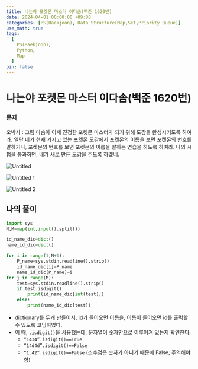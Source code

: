 ```yaml
---
title: 나는야 포켓몬 마스터 이다솜(백준 1620번)
date: 2024-04-01 00:00:00 +09:00
categories: [PS(Baekjoon), Data Structure(Map,Set,Priority Queue)]
use_math: true
tags:
  [
    PS(Baekjoon),
    Python,
    Map
  ]
pin: false
---
```


# 나는야 포켓몬 마스터 이다솜(백준 1620번)

### 문제

오박사 : 그럼 다솜아 이제 진정한 포켓몬 마스터가 되기 위해 도감을 완성시키도록 하여라. 일단 네가 현재 가지고 있는 포켓몬 도감에서 포켓몬의 이름을 보면 포켓몬의 번호를 말하거나, 포켓몬의 번호를 보면 포켓몬의 이름을 말하는 연습을 하도록 하여라. 나의 시험을 통과하면, 내가 새로 만든 도감을 주도록 하겠네.

![Untitled](https://github.com/gihuni99/gihuni99.github.io/assets/90080065/6f8339e6-0f05-47bb-8c67-b2c93e7183ba)

![Untitled 1](https://github.com/gihuni99/gihuni99.github.io/assets/90080065/b65e41ab-1dfa-4509-8604-ae7f4dbc6c98)

![Untitled 2](https://github.com/gihuni99/gihuni99.github.io/assets/90080065/90e7eae3-27c8-4b92-b55a-1e7114ae5650)

## 나의 풀이

```python
import sys
N,M=map(int,input().split())

id_name_dic=dict()
name_id_dic=dict()

for i in range(1,N+1):
    P_name=sys.stdin.readline().strip()
    id_name_dic[i]=P_name
    name_id_dic[P_name]=i
for j in range(M):
    test=sys.stdin.readline().strip()
    if test.isdigit():
        print(id_name_dic[int(test)])
    else:
        print(name_id_dic[test])
```

- dictionary를 두개 만들어서, id가 들어오면 이름을, 이름이 들어오면 id를 출력할 수 있도록 코딩하였다.
- 이 때, `.isdigit()`을 사용했는데, 문자열이 숫자만으로 이루어져 있는지 확인한다.
    - `“1434”.isdigit()==True`
    - `“14d4d”.isdigit()==False`
    - `“1.42”.isdigit()==False` (소수점은 숫자가 아니기 때문에 False, 주의해야 함)